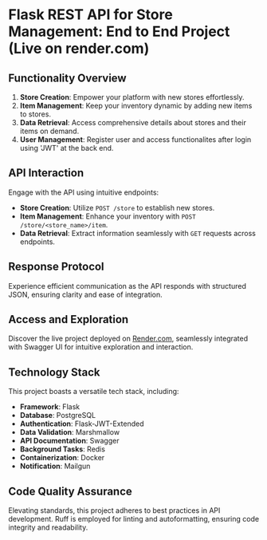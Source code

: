 # Flask REST API for Store Management: End to End Project (Live on render.com)

## Functionality Overview

1. **Store Creation**: Empower your platform with new stores effortlessly.
2. **Item Management**: Keep your inventory dynamic by adding new items to stores.
3. **Data Retrieval**: Access comprehensive details about stores and their items on demand.
4. **User Management**: Register user and access functionalites after login using 'JWT' at the back end.

## API Interaction

Engage with the API using intuitive endpoints:

- **Store Creation**: Utilize `POST /store` to establish new stores.
- **Item Management**: Enhance your inventory with `POST /store/<store_name>/item`.
- **Data Retrieval**: Extract information seamlessly with `GET` requests across endpoints.

## Response Protocol

Experience efficient communication as the API responds with structured JSON, ensuring clarity and ease of integration.

## Access and Exploration

Discover the live project deployed on [Render.com](https://flask-rest-apis-e2e.onrender.com), seamlessly integrated with Swagger UI for intuitive exploration and interaction.

## Technology Stack

This project boasts a versatile tech stack, including:

- **Framework**: Flask
- **Database**: PostgreSQL
- **Authentication**: Flask-JWT-Extended
- **Data Validation**: Marshmallow
- **API Documentation**: Swagger
- **Background Tasks**: Redis
- **Containerization**: Docker
- **Notification**: Mailgun

## Code Quality Assurance

Elevating standards, this project adheres to best practices in API development. Ruff is employed for linting and autoformatting, ensuring code integrity and readability.

